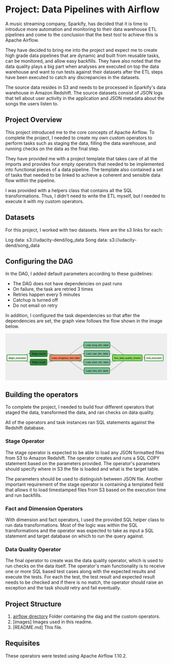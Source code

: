 # Project: Data Pipelines with Airflow

A music streaming company, Sparkify, has decided that it is time to introduce more automation and monitoring to their data warehouse ETL pipelines and come to the conclusion that the best tool to achieve this is Apache Airflow.

They have decided to bring me into the project and expect me to create high grade data pipelines that are dynamic and built from reusable tasks, can be monitored, and allow easy backfills. They have also noted that the data quality plays a big part when analyses are executed on top the data warehouse and want to run tests against their datasets after the ETL steps have been executed to catch any discrepancies in the datasets.

The source data resides in S3 and needs to be processed in Sparkify's data warehouse in Amazon Redshift. The source datasets consist of JSON logs that tell about user activity in the application and JSON metadata about the songs the users listen to.

## Project Overview

This project introduced me to the core concepts of Apache Airflow. To complete the project, I needed to create my own custom operators to perform tasks such as staging the data, filling the data warehouse, and running checks on the data as the final step.

They have provided me with a project template that takes care of all the imports and provides four empty operators that needed to be implemented into functional pieces of a data pipeline. The template also contained a set of tasks that needed to be linked to achieve a coherent and sensible data flow within the pipeline.

I was provided with a helpers class that contains all the SQL transformations. Thus, I didn't need to write the ETL myself, but I needed to execute it with my custom operators.

## Datasets

For this project, I worked with two datasets. Here are the s3 links for each:

Log data: s3://udacity-dend/log_data
Song data: s3://udacity-dend/song_data

## Configuring the DAG

In the DAG, I added default parameters according to these guidelines:

* The DAG does not have dependencies on past runs
* On failure, the task are retried 3 times
* Retries happen every 5 minutes
* Catchup is turned off
* Do not email on retry

In addition, I configured the task dependencies so that after the dependencies are set, the graph view follows the flow shown in the image below.

![DAG](./images/dag.png)

## Building the operators

To complete the project, I needed to build four different operators that staged the data, transformed the data, and ran checks on data quality.

All of the operators and task instances ran SQL statements against the Redshift database.

### Stage Operator

The stage operator is expected to be able to load any JSON formatted files from S3 to Amazon Redshift. The operator creates and runs a SQL COPY statement based on the parameters provided. The operator's parameters should specify where in S3 the file is loaded and what is the target table.

The parameters should be used to distinguish between JSON file. Another important requirement of the stage operator is containing a templated field that allows it to load timestamped files from S3 based on the execution time and run backfills.

### Fact and Dimension Operators

With dimension and fact operators, I used the provided SQL helper class to run data transformations. Most of the logic was within the SQL transformations and the operator was expected to take as input a SQL statement and target database on which to run the query against. 

### Data Quality Operator

The final operator to create was the data quality operator, which is used to run checks on the data itself. The operator's main functionality is to receive one or more SQL based test cases along with the expected results and execute the tests. For each the test, the test result and expected result needs to be checked and if there is no match, the operator should raise an exception and the task should retry and fail eventually.

## Project Structure

1. [airflow directory](./airflow) Folder containing the dag and the custom operators.
1. [images] Images used in this readme.
1. [README.md] This file.

## Requisites

These operators were tested using Apache Airflow 1.10.2.


